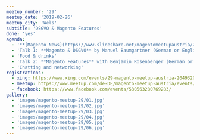 ```yaml
---
meetup_number: '29'
meetup_date: '2019-02-26'
meetup_city: 'Wels'
subtitle: 'DSGVO & Magento Features'
done: 'yes'
agenda:
  - '**[Magento News](https://www.slideshare.net/magentomeetupaustria/29-magento-meetup-austria-news)** by Anna Völkl and Matthias Glitzner-Zeis'
  - 'Talk 1: **Magento & DSGVO** by Manuel Baumgartner (German or English)'
  - 'Food & drinks'  
  - 'Talk 2: **Magento Features** with Benjamin Rosenberger (German or English)'
  - 'Chatting and networking'
registrations:
  - xing: https://www.xing.com/events/29-magento-meetup-austria-2049320
  - meetup: https://www.meetup.com/de-DE/magento-meetup-austria/events/258184389/
  - facebook: https://www.facebook.com/events/530563280769283/
gallery:
  - 'images/magento-meetup-29/01.jpg'
  - 'images/magento-meetup-29/02.jpg'
  - 'images/magento-meetup-29/03.jpg'
  - 'images/magento-meetup-29/04.jpg'
  - 'images/magento-meetup-29/05.jpg'
  - 'images/magento-meetup-29/06.jpg'
---
```

